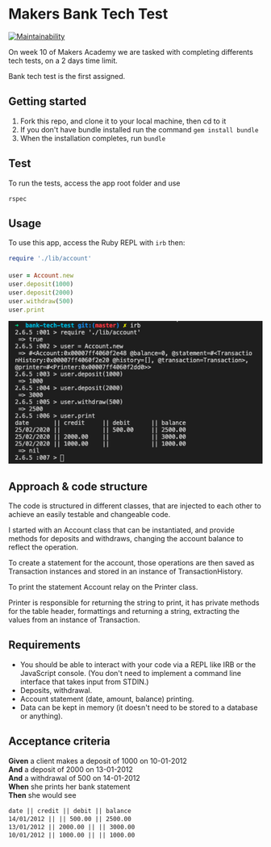 # Makers Bank Tech Test
[![Maintainability](https://api.codeclimate.com/v1/badges/cb8414956df77abc1c56/maintainability)](https://codeclimate.com/github/Uvalente/bank-tech-test/maintainability)

On week 10 of Makers Academy we are tasked with completing differents tech tests, on a 2 days time limit.

Bank tech test is the first assigned.

## Getting started

1. Fork this repo, and clone it to your local machine, then cd to it
2. If you don't have bundle installed run the command `gem install bundle`
3. When the installation completes, run `bundle`

## Test

To run the tests, access the app root folder and use
```
rspec
```

## Usage

To use this app, access the Ruby REPL with `irb` then:

```ruby
require './lib/account'

user = Account.new
user.deposit(1000)
user.deposit(2000)
user.withdraw(500)
user.print
```

![irb](img/irb.png)

## Approach & code structure

The code is structured in different classes, that are injected to each other to achieve an easily testable and changeable code.

I started with an Account class that can be instantiated, and provide methods for deposits and withdraws, changing the account balance to reflect the operation.

To create a statement for the account, those operations are then saved as Transaction instances and stored in an instance of TransactionHistory.

To print the statement Account relay on the Printer class.

Printer is responsible for returning the string to print, it has private methods for the table header, formattings and returning a string, extracting the values from an instance of Transaction.

## Requirements

* You should be able to interact with your code via a REPL like IRB or the JavaScript console.  (You don't need to implement a command line interface that takes input from STDIN.)
* Deposits, withdrawal.
* Account statement (date, amount, balance) printing.
* Data can be kept in memory (it doesn't need to be stored to a database or anything).


## Acceptance criteria

**Given** a client makes a deposit of 1000 on 10-01-2012  
**And** a deposit of 2000 on 13-01-2012  
**And** a withdrawal of 500 on 14-01-2012  
**When** she prints her bank statement  
**Then** she would see

```
date || credit || debit || balance
14/01/2012 || || 500.00 || 2500.00
13/01/2012 || 2000.00 || || 3000.00
10/01/2012 || 1000.00 || || 1000.00
```